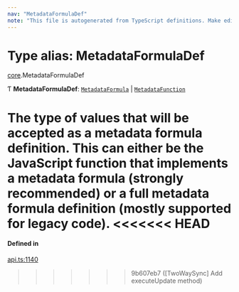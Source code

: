 ```yaml
---
nav: "MetadataFormulaDef"
note: "This file is autogenerated from TypeScript definitions. Make edits to the comments in the TypeScript file and then run `make docs` to regenerate this file."
---
```

# Type alias: MetadataFormulaDef

[core](../modules/core.md).MetadataFormulaDef

Ƭ **MetadataFormulaDef**: [`MetadataFormula`](core.MetadataFormula.md) \| [`MetadataFunction`](core.MetadataFunction.md)

The type of values that will be accepted as a metadata formula definition. This can either
be the JavaScript function that implements a metadata formula (strongly recommended)
or a full metadata formula definition (mostly supported for legacy code).
<<<<<<< HEAD
=======

#### Defined in

[api.ts:1140](https://github.com/coda/packs-sdk/blob/main/api.ts#L1140)
>>>>>>> 9b607eb7 ([TwoWaySync] Add executeUpdate method)
